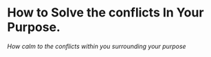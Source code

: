 # How to Solve the conflicts In Your Purpose. 

_How calm to the conflicts within you surrounding your purpose_